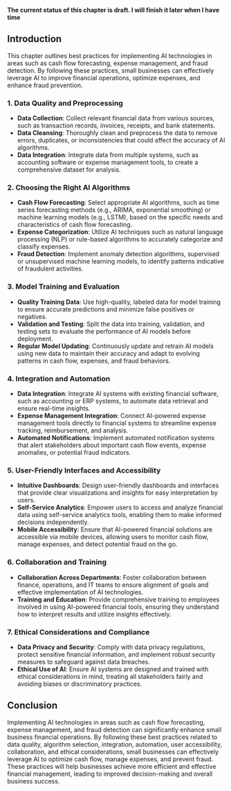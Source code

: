 **The current status of this chapter is draft. I will finish it later when I have time**

Introduction
------------

This chapter outlines best practices for implementing AI technologies in areas such as cash flow forecasting, expense management, and fraud detection. By following these practices, small businesses can effectively leverage AI to improve financial operations, optimize expenses, and enhance fraud prevention.

### 1. Data Quality and Preprocessing

* **Data Collection**: Collect relevant financial data from various sources, such as transaction records, invoices, receipts, and bank statements.
* **Data Cleansing**: Thoroughly clean and preprocess the data to remove errors, duplicates, or inconsistencies that could affect the accuracy of AI algorithms.
* **Data Integration**: Integrate data from multiple systems, such as accounting software or expense management tools, to create a comprehensive dataset for analysis.

### 2. Choosing the Right AI Algorithms

* **Cash Flow Forecasting**: Select appropriate AI algorithms, such as time series forecasting methods (e.g., ARIMA, exponential smoothing) or machine learning models (e.g., LSTM), based on the specific needs and characteristics of cash flow forecasting.
* **Expense Categorization**: Utilize AI techniques such as natural language processing (NLP) or rule-based algorithms to accurately categorize and classify expenses.
* **Fraud Detection**: Implement anomaly detection algorithms, supervised or unsupervised machine learning models, to identify patterns indicative of fraudulent activities.

### 3. Model Training and Evaluation

* **Quality Training Data**: Use high-quality, labeled data for model training to ensure accurate predictions and minimize false positives or negatives.
* **Validation and Testing**: Split the data into training, validation, and testing sets to evaluate the performance of AI models before deployment.
* **Regular Model Updating**: Continuously update and retrain AI models using new data to maintain their accuracy and adapt to evolving patterns in cash flow, expenses, and fraud behaviors.

### 4. Integration and Automation

* **Data Integration**: Integrate AI systems with existing financial software, such as accounting or ERP systems, to automate data retrieval and ensure real-time insights.
* **Expense Management Integration**: Connect AI-powered expense management tools directly to financial systems to streamline expense tracking, reimbursement, and analysis.
* **Automated Notifications**: Implement automated notification systems that alert stakeholders about important cash flow events, expense anomalies, or potential fraud indicators.

### 5. User-Friendly Interfaces and Accessibility

* **Intuitive Dashboards**: Design user-friendly dashboards and interfaces that provide clear visualizations and insights for easy interpretation by users.
* **Self-Service Analytics**: Empower users to access and analyze financial data using self-service analytics tools, enabling them to make informed decisions independently.
* **Mobile Accessibility**: Ensure that AI-powered financial solutions are accessible via mobile devices, allowing users to monitor cash flow, manage expenses, and detect potential fraud on the go.

### 6. Collaboration and Training

* **Collaboration Across Departments**: Foster collaboration between finance, operations, and IT teams to ensure alignment of goals and effective implementation of AI technologies.
* **Training and Education**: Provide comprehensive training to employees involved in using AI-powered financial tools, ensuring they understand how to interpret results and utilize insights effectively.

### 7. Ethical Considerations and Compliance

* **Data Privacy and Security**: Comply with data privacy regulations, protect sensitive financial information, and implement robust security measures to safeguard against data breaches.
* **Ethical Use of AI**: Ensure AI systems are designed and trained with ethical considerations in mind, treating all stakeholders fairly and avoiding biases or discriminatory practices.

Conclusion
----------

Implementing AI technologies in areas such as cash flow forecasting, expense management, and fraud detection can significantly enhance small business financial operations. By following these best practices related to data quality, algorithm selection, integration, automation, user accessibility, collaboration, and ethical considerations, small businesses can effectively leverage AI to optimize cash flow, manage expenses, and prevent fraud. These practices will help businesses achieve more efficient and effective financial management, leading to improved decision-making and overall business success.
